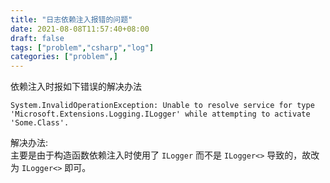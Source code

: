 ```yaml
---
title: "日志依赖注入报错的问题"
date: 2021-08-08T11:57:40+08:00
draft: false
tags: ["problem","csharp","log"]
categories: ["problem",]
---
```


依赖注入时报如下错误的解决办法
```shell
System.InvalidOperationException: Unable to resolve service for type 'Microsoft.Extensions.Logging.ILogger' while attempting to activate 'Some.Class'.
```

解决办法:  
主要是由于构造函数依赖注入时使用了 ``ILogger`` 而不是 ``ILogger<>`` 导致的，故改为 ``ILogger<>`` 即可。
